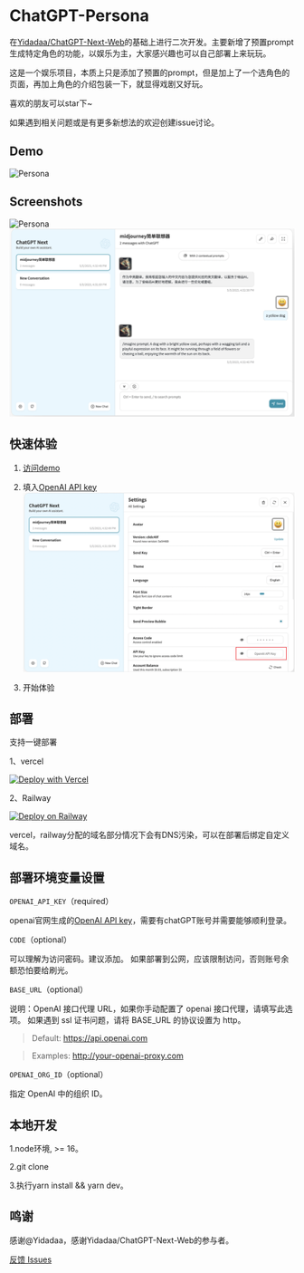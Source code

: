
# ChatGPT-Persona

在[Yidadaa/ChatGPT-Next-Web](https://github.com/Yidadaa/ChatGPT-Next-Web)的基础上进行二次开发。主要新增了预置prompt生成特定角色的功能，以娱乐为主，大家感兴趣也可以自己部署上来玩玩。


这是一个娱乐项目，本质上只是添加了预置的prompt，但是加上了一个选角色的页面，再加上角色的介绍包装一下，就显得戏剧又好玩。

喜欢的朋友可以star下~

如果遇到相关问题或是有更多新想法的欢迎创建issue讨论。

## Demo

![Persona](./docs/persona/demo.gif)


## Screenshots

![Persona](./docs/persona/persona_demo.png)
![Chat](./docs/persona/demo_chat.png)

## 快速体验

1.  [访问demo](https://meahabgpt.up.railway.app/)

2. 填入[OpenAI API key](https://platform.openai.com/overview)
![Setting](./docs/persona/setting_api_key.png)

3. 开始体验

## 部署

支持一键部署

1、vercel

[![Deploy with Vercel](https://vercel.com/button)](https://vercel.com/new/import?s=https%3A%2F%2Fgithub.com%2Fjuaneboosham%2FChatGPT-Persona&project-name=ChatGPT-Persona&env=OPENAI_API_KEY&env=CODE&framework=nextjs)


2、Railway

[![Deploy on Railway](https://railway.app/button.svg)](https://railway.app/template/pPchvD?referralCode=5mcmNY)

vercel，railway分配的域名部分情况下会有DNS污染，可以在部署后绑定自定义域名。

## 部署环境变量设置


`OPENAI_API_KEY`（required）

openai官网生成的[OpenAI API key](https://platform.openai.com/overview)，需要有chatGPT账号并需要能够顺利登录。

`CODE`（optional）

可以理解为访问密码。建议添加。
如果部署到公网，应该限制访问，否则账号余额恐怕要给刷光。

`BASE_URL`（optional）

说明：OpenAI 接口代理 URL，如果你手动配置了 openai 接口代理，请填写此选项。
如果遇到 ssl 证书问题，请将 BASE_URL 的协议设置为 http。

> Default: https://api.openai.com

> Examples: http://your-openai-proxy.com

`OPENAI_ORG_ID`（optional）

指定 OpenAI 中的组织 ID。


## 本地开发

1.node环境, >= 16。

2.git clone

3.执行yarn install && yarn dev。

## 鸣谢

感谢@Yidadaa，感谢Yidadaa/ChatGPT-Next-Web的参与者。

[反馈 Issues](https://github.com/juaneboosham/ChatGPT-Persona/issues)
